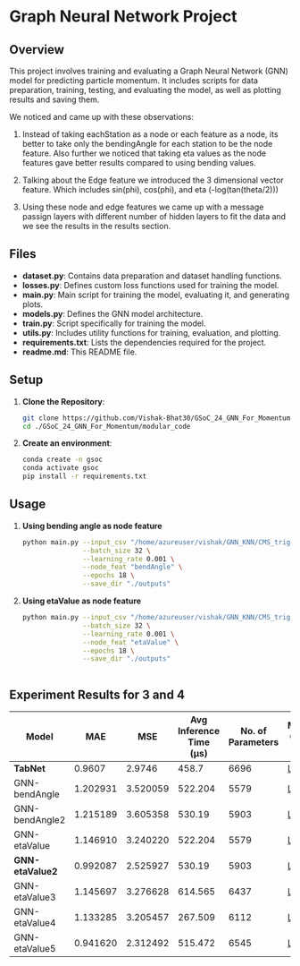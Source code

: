 # Graph Neural Network Project

## Overview

This project involves training and evaluating a Graph Neural Network (GNN) model for predicting particle momentum. It includes scripts for data preparation, training, testing, and evaluating the model, as well as plotting results and saving them.

We noticed and came up with these observations:

1) Instead of taking eachStation as a node or each feature as a node, its better to take only the bendingAngle for each station to be the node feature. Also further we noticed that taking eta values as the node features gave better results compared to using bending values.

2) Talking about the Edge feature we introduced the 3 dimensional vector feature. Which includes sin(phi), cos(phi), and eta (-log(tan(theta/2)))

3) Using these node and edge features we came up with a message passign layers with different number of hidden layers to fit the data and we see the results in the results section.

## Files

- **dataset.py**: Contains data preparation and dataset handling functions.
- **losses.py**: Defines custom loss functions used for training the model.
- **main.py**: Main script for training the model, evaluating it, and generating plots.
- **models.py**: Defines the GNN model architecture.
- **train.py**: Script specifically for training the model.
- **utils.py**: Includes utility functions for training, evaluation, and plotting.
- **requirements.txt**: Lists the dependencies required for the project.
- **readme.md**: This README file.

## Setup

1. **Clone the Repository**:
   ```bash
   git clone https://github.com/Vishak-Bhat30/GSoC_24_GNN_For_Momentum.git
   cd ./GSoC_24_GNN_For_Momentum/modular_code
2. **Create an environment**:
   ```bash
   conda create -n gsoc
   conda activate gsoc
   pip install -r requirements.txt
## Usage

1. **Using bending angle as node feature**
   ```bash
   python main.py --input_csv "/home/azureuser/vishak/GNN_KNN/CMS_trigger.csv" \
                  --batch_size 32 \
                  --learning_rate 0.001 \
                  --node_feat "bendAngle" \
                  --epochs 18 \
                  --save_dir "./outputs"

2. **Using etaValue as node feature**
   ```bash
   python main.py --input_csv "/home/azureuser/vishak/GNN_KNN/CMS_trigger.csv" \
                  --batch_size 32 \
                  --learning_rate 0.001 \
                  --node_feat "etaValue" \
                  --epochs 18 \
                  --save_dir "./outputs"



## Experiment Results for 3 and 4

| **Model**            | **MAE**   | **MSE**   | **Avg Inference Time (μs)** | **No. of Parameters** | **Model Code Link**         |
|----------------------|-----------|-----------|------------------------------|-----------------------|------------------------------|
| **TabNet**           | 0.9607    | 2.9746    | 458.7                        | 6696                  | [Link](https://github.com/Vishak-Bhat30/GSoC_24_GNN_For_Momentum/blob/main/Models/baseline_tabnet/tabnet.ipynb)  |
| GNN-bendAngle    | 1.202931  | 3.520059  | 522.204                      | 5579                  | [Link](https://github.com/Vishak-Bhat30/GSoC_24_GNN_For_Momentum/blob/main/Models/bendingAngle_node/A1/bendingAngle_node.ipynb)  |
| GNN-bendAngle2   | 1.215189  | 3.605358  | 530.19                            | 5903                  | [Link](url)  |
| GNN-etaValue    | 1.146910  | 3.240220  | 522.204                      | 5579                  | [Link](https://github.com/Vishak-Bhat30/GSoC_24_GNN_For_Momentum/blob/main/Models/etaValue_node/A1/eta_value_1.ipynb)  |
| **GNN-etaValue2**    | 0.992087  | 2.525927  | 530.19                            | 5903                  | [Link](https://github.com/Vishak-Bhat30/GSoC_24_GNN_For_Momentum/blob/main/Models/etaValue_node/A2/eta_value_2.ipynb)  |
| GNN-etaValue3    | 1.145697         | 3.276628         | 614.565                            | 6437                  | [Link](https://github.com/Vishak-Bhat30/GSoC_24_GNN_For_Momentum/blob/main/Models/etaValue_node/A3/eta_value_3.ipynb)  |
| GNN-etaValue4    | 1.133285         | 3.205457         | 267.509                             | 6112                  | [Link](https://github.com/Vishak-Bhat30/GSoC_24_GNN_For_Momentum/blob/main/Models/etaValue_node/A4/eta_value_4.ipynb)  |
| GNN-etaValue5    | 0.941620  | 2.312492  | 515.472                      | 6545                  | [Link](https://github.com/Vishak-Bhat30/GSoC_24_GNN_For_Momentum/blob/main/Models/etaValue_node/A5/eta_value_5.ipynb)  |

